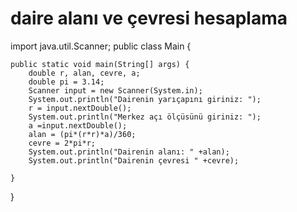 # daire alanı ve çevresi hesaplama



import java.util.Scanner;
public class Main {

    public static void main(String[] args) {
        double r, alan, cevre, a;
        double pi = 3.14;
        Scanner input = new Scanner(System.in);
        System.out.println("Dairenin yarıçapını giriniz: ");
        r = input.nextDouble();
        System.out.println("Merkez açı ölçüsünü giriniz: ");
        a =input.nextDouble();
        alan = (pi*(r*r)*a)/360;
        cevre = 2*pi*r;
        System.out.println("Dairenin alanı: " +alan);
        System.out.println("Dairenin çevresi " +cevre);

    }
}
